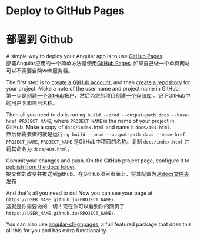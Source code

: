 # Deploy to GitHub Pages
# 部署到 Github

A simple way to deploy your Angular app is to use
[GitHub Pages](https://help.github.com/articles/what-is-github-pages/).  
部署Angular应用的一个简单方法是使用[GitHub Pages](https://help.github.com/articles/what-is-github-pages/). 如果自己做一个单页网站可以不需要自购web服务器。

The first step is to [create a GitHub account](https://github.com/join), and then
[create a repository](https://help.github.com/articles/create-a-repo/) for your project.
Make a note of the user name and project name in GitHub.  
第一步是[创建一个GitHub帐户](https://github.com/join)，然后为您的项目[创建一个存储库](https://help.github.com/articles/create-a-repo/) 。记下GitHub中的用户名和项目名称。

Then all you need to do is run `ng build --prod --output-path docs --base-href PROJECT_NAME`, where
`PROJECT_NAME` is the name of your project in GitHub.
Make a copy of `docs/index.html` and name it `docs/404.html`.  
然后你需要做的就是运行 `ng build --prod --output-path docs --base-href PROJECT_NAME`, `PROJECT_NAME` 是GitHub中项目的名称。复制 `docs/index.html` 并将其命名为 `docs/404.html`。

Commit your changes and push. On the GitHub project page, configure it to
[publish from the docs folder](https://help.github.com/articles/configuring-a-publishing-source-for-github-pages/#publishing-your-github-pages-site-from-a-docs-folder-on-your-master-branch).  
提交你的改变并推送到github。在GitHub项目页面上，将其配置为[从docs文件夹发布](https://help.github.com/articles/configuring-a-publishing-source-for-github-pages/#publishing-your-github-pages-site-from-a-docs-folder-on-your-master-branch)

And that's all you need to do! Now you can see your page at
`https://USER_NAME.github.io/PROJECT_NAME/`.  
这就是你需要做的一切！现在你可以看到你的网页了`https://USER_NAME.github.io/PROJECT_NAME/`.  

You can also use [angular-cli-ghpages](https://github.com/angular-buch/angular-cli-ghpages), a full
featured package that does this all this for you and has extra functionality.
